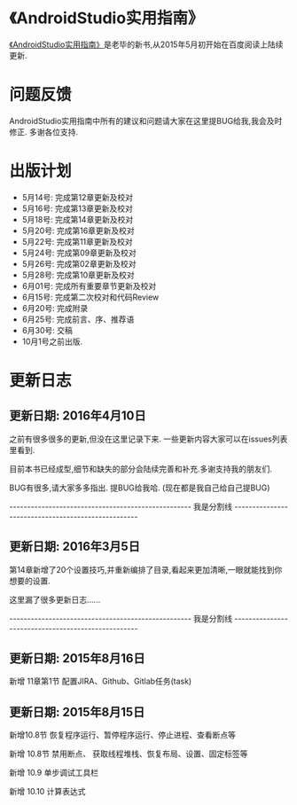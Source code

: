 
# 《AndroidStudio实用指南》

[《AndroidStudio实用指南》](http://yuedu.baidu.com/ebook/31beb61a9b6648d7c1c746e8)是老毕的新书,从2015年5月初开始在百度阅读上陆续更新.

# 问题反馈

AndroidStudio实用指南中所有的建议和问题请大家在这里提BUG给我,我会及时修正. 多谢各位支持.

# 出版计划

- 5月14号: 完成第12章更新及校对
- 5月16号: 完成第13章更新及校对
- 5月18号: 完成第14章更新及校对
- 5月20号: 完成第16章更新及校对
- 5月22号: 完成第11章更新及校对
- 5月24号: 完成第09章更新及校对
- 5月26号: 完成第02章更新及校对
- 5月28号: 完成第10章更新及校对
- 6月01号: 完成所有重要章节更新及校对
- 6月15号: 完成第二次校对和代码Review
- 6月20号: 完成附录
- 6月25号: 完成前言、序、推荐语
- 6月30号: 交稿
- 10月1号之前出版.


# 更新日志
## 更新日期: 2016年4月10日

之前有很多很多的更新,但没在这里记录下来. 一些更新内容大家可以在issues列表里看到.

目前本书已经成型,细节和缺失的部分会陆续完善和补充.多谢支持我的朋友们.

BUG有很多,请大家多多指出. 提BUG给我哈. (现在都是我自己给自己提BUG)

--------------------------------------------------- 我是分割线 --------------------------------------------------- 

## 更新日期: 2016年3月5日

第14章新增了20个设置技巧,并重新编排了目录,看起来更加清晰,一眼就能找到你想要的设置.

这里漏了很多更新日志......

--------------------------------------------------- 我是分割线 --------------------------------------------------- 

## 更新日期: 2015年8月16日

新增 11章第1节 配置JIRA、Github、Gitlab任务(task)

## 更新日期: 2015年8月15日

新增10.8节 恢复程序运行、暂停程序运行、停止进程、查看断点等

新增 10.8节 禁用断点、 获取线程堆栈、恢复布局、设置、固定标签等

新增 10.9 单步调试工具栏

新增 10.10 计算表达式

